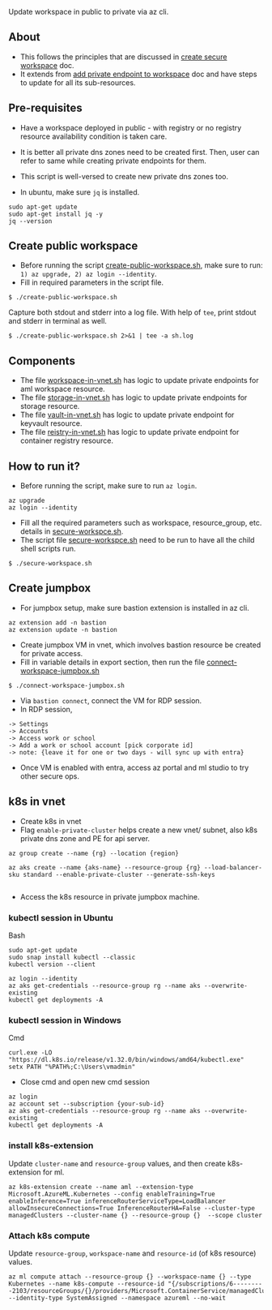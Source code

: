 Update workspace in public to private via az cli.

## About
- This follows the principles that are discussed in [create secure workspace](https://learn.microsoft.com/en-us/azure/machine-learning/tutorial-create-secure-workspace) doc.
- It extends from [add private endpoint to workspace](https://learn.microsoft.com/en-us/azure/machine-learning/how-to-configure-private-link?tabs=cli#add-a-private-endpoint-to-a-workspace) doc and have steps to update for all its sub-resources.

## Pre-requisites
- Have a workspace deployed in public - with registry or no registry resource availability condition is taken care.
- It is better all private dns zones need to be created first. Then, user can refer to same while creating private endpoints for them.
- This script is well-versed to create new private dns zones too.

- In ubuntu, make sure `jq` is installed.
```Install jq
sudo apt-get update
sudo apt-get install jq -y
jq --version
```

## Create public workspace
- Before running the script [create-public-workspace.sh](./create-public-workspace.sh), make sure to run: `1) az upgrade, 2) az login --identity`.
- Fill in required parameters in the script file.

```
$ ./create-public-workspace.sh
```

Capture both stdout and stderr into a log file. With help of `tee`, print stdout and stderr in terminal as well.
```
$ ./create-public-workspace.sh 2>&1 | tee -a sh.log
```

## Components
- The file [workspace-in-vnet.sh](./workspace-in-vnet.sh) has logic to update private endpoints for aml workspace resource.
- The file [storage-in-vnet.sh](./storage-in-vnet.sh) has logic to update private endpoints for storage resource.
- The file [vault-in-vnet.sh](./vault-in-vnet.sh) has logic to update private endpoint for keyvault resource.
- The file [reistry-in-vnet.sh](./registry-in-vnet.sh) has logic to update private endpoint for container registry resource.

## How to run it?
- Before running the script, make sure to run `az login`.
```
az upgrade
az login --identity
```
- Fill all the required parameters such as workspace, resource_group, etc. details in [secure-workspce.sh](./secure-workspace.sh).
- The script file [secure-workspce.sh](./secure-workspace.sh) need to be run to have all the child shell scripts run.

```
$ ./secure-workspace.sh
```
## Create jumpbox
- For jumpbox setup, make sure bastion extension is installed in az cli.
```
az extension add -n bastion
az extension update -n bastion
```
- Create jumpbox VM in vnet, which involves bastion resource be created for private access.
- Fill in variable details in export section, then run the file [connect-workspace-jumpbox.sh](./connect-workspace-jumpbox.sh)
```
$ ./connect-workspace-jumpbox.sh
```
- Via `bastion connect`, connect the VM for RDP session.
- In RDP session,
```
-> Settings
-> Accounts
-> Access work or school
-> Add a work or school account [pick corporate id]
-> note: {leave it for one or two days - will sync up with entra}
```
- Once VM is enabled with entra, access az portal and ml studio to try other secure ops.

## k8s in vnet
- Create k8s in vnet
- Flag `enable-private-cluster` helps create a new vnet/ subnet, also k8s private dns zone and PE for api server.
```
az group create --name {rg} --location {region}
 
az aks create --name {aks-name} --resource-group {rg} --load-balancer-sku standard --enable-private-cluster --generate-ssh-keys
 
```
- Access the k8s resource in private jumpbox machine.

### kubectl session in Ubuntu
Bash
```
sudo apt-get update
sudo snap install kubectl --classic
kubectl version --client
```

```
az login --identity
az aks get-credentials --resource-group rg --name aks --overwrite-existing
kubectl get deployments -A
```
### kubectl session in Windows
Cmd
```
curl.exe -LO "https://dl.k8s.io/release/v1.32.0/bin/windows/amd64/kubectl.exe"
setx PATH "%PATH%;C:\Users\vmadmin"
```
- Close cmd and open new cmd session
```
az login
az account set --subscription {your-sub-id}
az aks get-credentials --resource-group rg --name aks --overwrite-existing
kubectl get deployments -A
```

### install k8s-extension
Update `cluster-name` and `resource-group` values, and then create k8s-extension for ml.

```
az k8s-extension create --name aml --extension-type Microsoft.AzureML.Kubernetes --config enableTraining=True enableInference=True inferenceRouterServiceType=LoadBalancer allowInsecureConnections=True InferenceRouterHA=False --cluster-type managedClusters --cluster-name {} --resource-group {}  --scope cluster
```

### Attach k8s compute
Update `resource-group`, `workspace-name` and `resource-id` (of k8s resource) values.

```
az ml compute attach --resource-group {} --workspace-name {} --type Kubernetes --name k8s-compute --resource-id "{/subscriptions/6---------2103/resourceGroups/{}/providers/Microsoft.ContainerService/managedClusters/{}}" --identity-type SystemAssigned --namespace azureml --no-wait
```